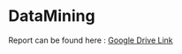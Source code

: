 # DataMining
Report can be found here : <a href="https://drive.google.com/drive/folders/1xVdhjzUVFpSD7wMoW-q4eR2pwU1Z3p2Z?q=parent:1xVdhjzUVFpSD7wMoW-q4eR2pwU1Z3p2Z">Google Drive Link</a>
